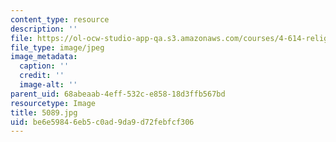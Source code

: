 ```yaml
---
content_type: resource
description: ''
file: https://ol-ocw-studio-app-qa.s3.amazonaws.com/courses/4-614-religious-architecture-and-islamic-cultures-fall-2002/be6e59846eb5c0ad9da9d72febfcf306_5089.jpg
file_type: image/jpeg
image_metadata:
  caption: ''
  credit: ''
  image-alt: ''
parent_uid: 68abeaab-4eff-532c-e858-18d3ffb567bd
resourcetype: Image
title: 5089.jpg
uid: be6e5984-6eb5-c0ad-9da9-d72febfcf306
---
```

